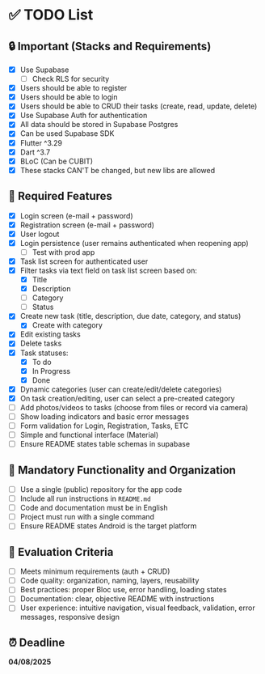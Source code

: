 # ✅ TODO List

## 🔒 Important (Stacks and Requirements)

- [x] Use Supabase
  - [ ] Check RLS for security
- [x] Users should be able to register
- [x] Users should be able to login
- [x] Users should be able to CRUD their tasks (create, read, update, delete)
- [x] Use Supabase Auth for authentication
- [x] All data should be stored in Supabase Postgres
- [x] Can be used Supabase SDK
- [x] Flutter ^3.29
- [x] Dart ^3.7
- [x] BLoC (Can be CUBIT)
- [x] These stacks CAN'T be changed, but new libs are allowed

## 📲 Required Features

- [x] Login screen (e-mail + password)
- [x] Registration screen (e-mail + password)
- [x] User logout
- [x] Login persistence (user remains authenticated when reopening app)
  - [ ] Test with prod app
- [x] Task list screen for authenticated user
- [x] Filter tasks via text field on task list screen based on:
  - [x] Title
  - [x] Description
  - [ ] Category
  - [ ] Status
- [x] Create new task (title, description, due date, category, and status)
  - [x] Create with category
- [x] Edit existing tasks
- [x] Delete tasks
- [x] Task statuses:
  - [x] To do
  - [x] In Progress
  - [x] Done
- [x] Dynamic categories (user can create/edit/delete categories)
- [x] On task creation/editing, user can select a pre-created category
- [ ] Add photos/videos to tasks (choose from files or record via camera)
- [ ] Show loading indicators and basic error messages
- [ ] Form validation for Login, Registration, Tasks, ETC
- [ ] Simple and functional interface (Material)
- [ ] Ensure README states table schemas in supabase

## 📁 Mandatory Functionality and Organization

- [ ] Use a single (public) repository for the app code
- [ ] Include all run instructions in `README.md`
- [ ] Code and documentation must be in English
- [ ] Project must run with a single command
- [ ] Ensure README states Android is the target platform

## 🧪 Evaluation Criteria

- [ ] Meets minimum requirements (auth + CRUD)
- [ ] Code quality: organization, naming, layers, reusability
- [ ] Best practices: proper Bloc use, error handling, loading states
- [ ] Documentation: clear, objective README with instructions
- [ ] User experience: intuitive navigation, visual feedback, validation, error messages, responsive design

## ⏰ Deadline

**04/08/2025**  
